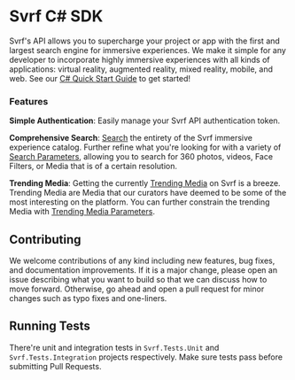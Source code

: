 # Svrf C# SDK

Svrf's API allows you to supercharge your project or app with the first and largest search engine for immersive experiences. We make it simple for any developer to incorporate highly immersive experiences with all kinds of applications: virtual reality, augmented reality, mixed reality, mobile, and web. See our [C# Quick Start Guide][] to get started!

### Features

__Simple Authentication__: Easily manage your Svrf API authentication token.

__Comprehensive Search__: [Search][] the entirety of the Svrf immersive experience catalog. Further refine what you're looking for with a variety of [Search Parameters][], allowing you to search for 360 photos, videos, Face Filters, or Media that is of a certain resolution.

__Trending Media__: Getting the currently [Trending Media][] on Svrf is a breeze. Trending Media are Media that our curators have deemed to be some of the most interesting on the platform. You can further constrain the trending Media with [Trending Media Parameters][]. 

## Contributing

We welcome contributions of any kind including new features, bug fixes, and documentation improvements.  If it is a major change, please open an issue describing what you want to build so that we can discuss how to move forward. Otherwise, go ahead and open a pull request for minor changes such as typo fixes and one-liners.


## Running Tests

There're unit and integration tests in `Svrf.Tests.Unit` and `Svrf.Tests.Integration` projects respectively. Make sure tests pass before submitting Pull Requests.

[C# Quick Start Guide]: https://docs.svrf.com/docs/csharp
[Search]: https://docs.svrf.com/reference/csharp-mediaapi#csharp-search
[Search Parameters]: https://docs.svrf.com/reference/csharp-requests#csharp-mediarequestparams
[Trending Media]: https://docs.svrf.com/reference/csharp-mediaapi#csharp-gettrending
[Trending Media Parameters]: https://docs.svrf.com/reference/csharp-requests#csharp-mediarequestparams
